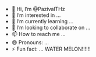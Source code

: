 - 👋 Hi, I’m @PazivalTHz
- 👀 I’m interested in ...
- 🌱 I’m currently learning ...
- 💞️ I’m looking to collaborate on ...
- 📫 How to reach me ...
- 😄 Pronouns: ...
- ⚡ Fun fact: ...
  WATER MELON!!!!!!

<!---
PazivalTHz/PazivalTHz is a ✨ special ✨ repository because its `README.md` (this file) appears on your GitHub profile.
You can click the Preview link to take a look at your changes.
--->
